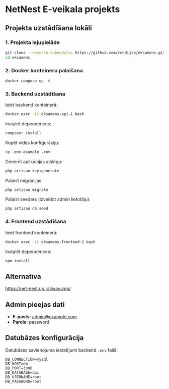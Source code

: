 # NetNest E-veikala projekts

## Projekta uzstādīšana lokāli

### 1. Projekta lejupielāde

```bash
git clone --recurse-submodules https://github.com/rendijsb/eksamens.git
cd eksamens
```

### 2. Docker konteineru palaišana

```bash
docker-compose up -d
```

### 3. Backend uzstādīšana

Ieiet backend konteinerā:
```bash
docker exec -it eksamens-api-1 bash
```

Instalēt dependences:
```bash
composer install
```

Kopēt vides konfigurāciju:
```bash
cp .env.example .env
```

Ģenerēt aplikācijas atslēgu:
```bash
php artisan key:generate
```

Palaist migrācijas:
```bash
php artisan migrate
```

Palaist seeders (izveidot admin lietotāju):
```bash
php artisan db:seed
```

### 4. Frontend uzstādīšana

Ieiet frontend konteinerā:
```bash
docker exec -it eksamens-frontend-1 bash
```

Instalēt dependences:
```bash
npm install
```

## Alternatīva

https://net-nest.up.railway.app/

## Admin pieejas dati

- **E-pasts:** admin@example.com
- **Parole:** password

## Datubāzes konfigurācija

Datubāzes savienojuma iestatījumi backend `.env` failā:

```env
DB_CONNECTION=mysql
DB_HOST=db
DB_PORT=3306
DB_DATABASE=api
DB_USERNAME=root
DB_PASSWORD=root
```
